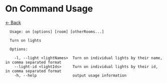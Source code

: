 # On Command Usage

[<- Back](../../README.md)

```text
  Usage: on [options] [room] [otherRooms...]

  Turn on lights

  Options:

    -l, --light <lightNames>  Turn on individual lights by their name, in comma separated format
    --light-id <lightIds>     Turn on individual lights by their id, in comma separated format
    -h, --help                output usage information


```